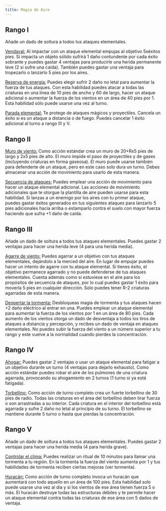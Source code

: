 ```yaml
---
title: Magia de Aire
---
```

## Rango I 

Añade un dado de soltura a todos tus ataques elementales.

<u>Vendaval:</u> Al impactar con un ataque elemental empujas al objetivo 5xéxitos pies. Si impacta un objeto sólido sufrirá 1 daño contundente por cada éxito sobrante y puedes gastar 4 ventajas para producirle una herida permanente leve (2 si sufre una caída). También puedes gastar una ventaja para tropezarlo o lanzarlo 5 pies por los aires.

<u>Reserva de energía:</u> Puedes elegir sufrir 2 daño no letal para aumentar la fuerza de tus ataques. Con esta habilidad puedes atacar a todas las criaturas en una línea de 10 pies de ancho y 60 de largo, hacer un ataque adicional o aumentar la fuerza de los vientos en un área de 40 pies por 1. Esta habilidad sólo puede usarse una vez al turno.

<u>Parada elemental:</u> Te protege de ataques mágicos y proyectiles. Cancela un éxito si es un ataque a distancia o de fuego. Puedes cancelar 1 éxito adicional al turno a rango III y V.

## Rango II

<u>Muro de viento:</u> Como acción estándar crea un muro de 20+Rx5 pies de largo y 2x5 pies de alto. El muro impide el paso de proyectiles y de gases (incluyendo criaturas en forma gaseosa). El muro puede usarse también para defenderte de un ataque, pero en este caso solo dura un turno. Debes almacenar una acción de movimiento para usarlo de esta manera.

<u>Secuencia de ataques:</u> Puedes emplear una acción de movimiento para hacer un ataque elemental adicional. Las acciones de movimiento adicionales que te otorgue la plantilla de aire pueden usarse para esta habilidad. Si lanzas a un enemigo por los aires con tu primer ataque, puedes gastar éxitos generados en tus siguientes ataques para lanzarlo 5 pies adicionales hacia arriba o estamparlo contra el suelo con mayor fuerza haciendo que sufra +1 daño de caída.

## Rango III 

Añade un dado de soltura a todos tus ataques elementales. Puedes gastar 2 ventajas para hacer una herida leve  (4 para una herida media).

<u>Agarre de viento:</u> Puedes agarrar a un objetivo con tus ataques elementales, dejándolo a la merced del aire. En lugar de empujar puedes hacer un intento de agarre con tu ataque elemental. Si tienes éxito, el objetivo permanece agarrado y no puede defenderse de tus ataques elementales. Cuenta además como si estuviese en el aire para los propósitos de secuencia de ataques, por lo cual puedes gastar 1 éxito para moverla 5 pies en cualquier dirección. Solo puedes tener R-2 criaturas agarradas de esta manera.

<u>Despertar la tormenta:</u> Desbloqueas magia de tormenta y tus ataques hacen +2 daño eléctrico al entrar en una. Puedes emplear un ataque elemental para aumentar la fuerza de los vientos por 1 en un área de 80 pies. Cada aumento de los vientos otorga un dado de desventaja a todos los tiros de ataques a distancia y percepción, y recibes un dado de ventaja en ataques elementales. No puedes subir la fuerza del viento a un número superior a tu rango y este vuelve a la normalidad cuando pierdes la concentración.

## Rango IV 

<u>Ahogar:</u> Puedes gastar 2 ventajas o usar un ataque elemental para fatigar a un objetivo durante un turno (4 ventajas para dejarlo exhausto). Como acción estándar puedes robar el aire de los pulmones de una criatura agarrada, provocando su ahogamiento en 2 turnos (1 turno si ya está fatigada).

<u>Torbellino:</u> Como acción de turno completo crea un fuerte torbellino de 30 pies de radio. Todas las criaturas en el área del torbellino deben tirar fuerza o son arrastradas a su interior. Cada criatura en el interior del torbellino está agarrada y sufre 2 daño no letal al principio de su turno. El torbellino se mantiene durante 5 turno o hasta que pierdas la concentración.

## Rango V 

Añade un dado de soltura a todos tus ataques elementales. Puedes gastar 2 ventajas para hacer una herida media (4 para herida grave).

<u>Controlar el clima:</u> Puedes realizar un ritual de 10 minutos para llamar una tormenta a tu región. En la tormenta la fuerza del viento aumenta por 1 y tus habilidades de tormenta reciben ciertas mejoras (ver tormenta).

<u>Huracán:</u> Como acción de turno completo invoca un huracán que aumentará con todo aquello en un área de 100 pies. Esta habilidad solo puede usarse una vez al día y si los vientos de ese área tienen fuerza 5 o más. El huracán destruye todas las estructuras débiles y te permite hacer un ataque elemental contra todas las criaturas de ese área con 5 dados de ventaja.